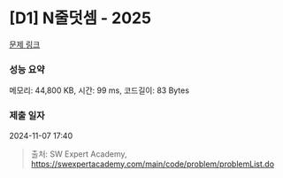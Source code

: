 # [D1] N줄덧셈 - 2025 

[문제 링크](https://swexpertacademy.com/main/code/problem/problemDetail.do?contestProbId=AV5QFZtaAscDFAUq) 

### 성능 요약

메모리: 44,800 KB, 시간: 99 ms, 코드길이: 83 Bytes

### 제출 일자

2024-11-07 17:40



> 출처: SW Expert Academy, https://swexpertacademy.com/main/code/problem/problemList.do